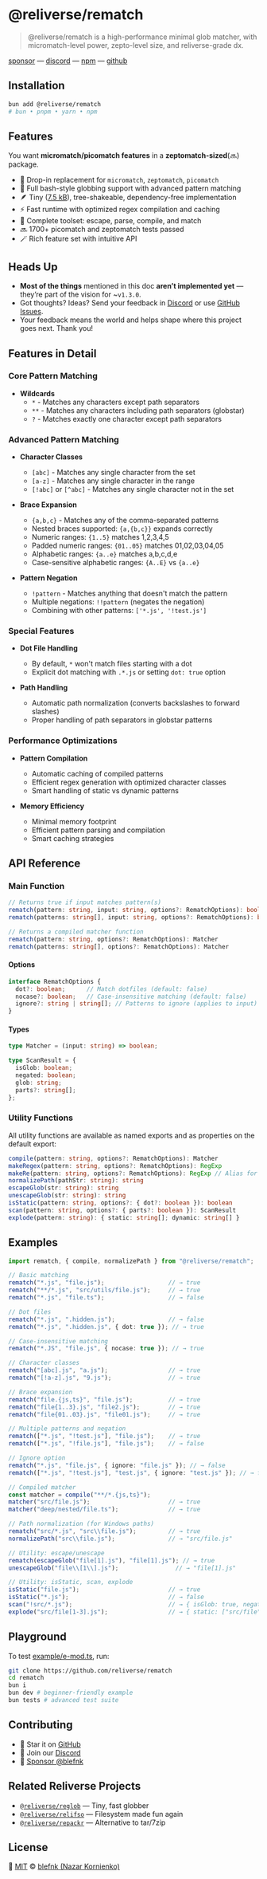 # @reliverse/rematch

> @reliverse/rematch is a high-performance minimal glob matcher, with micromatch-level power, zepto-level size, and reliverse-grade dx.

[sponsor](https://github.com/sponsors/blefnk) — [discord](https://discord.gg/reliverse) — [npm](https://npmjs.com/package/@reliverse/rematch) — [github](https://github.com/reliverse/rematch)

## Installation

```bash
bun add @reliverse/rematch
# bun • pnpm • yarn • npm
```

## Features

You want **micromatch/picomatch features** in a **zeptomatch-sized**(🔜) package.

- 🧩 Drop-in replacement for `micromatch`, `zeptomatch`, `picomatch`
- 🧠 Full bash-style globbing support with advanced pattern matching
- 🪶 Tiny ([7.5 kB](https://bundlephobia.com/package/@reliverse/rematch@latest)), tree-shakeable, dependency-free implementation
- ⚡ Fast runtime with optimized regex compilation and caching
- 🔧 Complete toolset: escape, parse, compile, and match
- 🔜 1700+ picomatch and zeptomatch tests passed
- 🪄 Rich feature set with intuitive API

## Heads Up

- **Most of the things** mentioned in this doc **aren’t implemented yet** — they’re part of the vision for ~`v1.3.0`.
- Got thoughts? Ideas? Send your feedback in [Discord](https://discord.gg/Pb8uKbwpsJ) or use [GitHub Issues](https://github.com/reliverse/relifso/issues).
- Your feedback means the world and helps shape where this project goes next. Thank you!

## Features in Detail

### Core Pattern Matching

- **Wildcards**
  - `*` - Matches any characters except path separators
  - `**` - Matches any characters including path separators (globstar)
  - `?` - Matches exactly one character except path separators

### Advanced Pattern Matching

- **Character Classes**
  - `[abc]` - Matches any single character from the set
  - `[a-z]` - Matches any single character in the range
  - `[!abc]` or `[^abc]` - Matches any single character not in the set
  
- **Brace Expansion**
  - `{a,b,c}` - Matches any of the comma-separated patterns
  - Nested braces supported: `{a,{b,c}}` expands correctly
  - Numeric ranges: `{1..5}` matches 1,2,3,4,5
  - Padded numeric ranges: `{01..05}` matches 01,02,03,04,05
  - Alphabetic ranges: `{a..e}` matches a,b,c,d,e
  - Case-sensitive alphabetic ranges: `{A..E}` vs `{a..e}`

- **Pattern Negation**
  - `!pattern` - Matches anything that doesn't match the pattern
  - Multiple negations: `!!pattern` (negates the negation)
  - Combining with other patterns: `['*.js', '!test.js']`

### Special Features

- **Dot File Handling**
  - By default, `*` won't match files starting with a dot
  - Explicit dot matching with `.*.js` or setting `dot: true` option
  
- **Path Handling**
  - Automatic path normalization (converts backslashes to forward slashes)
  - Proper handling of path separators in globstar patterns

### Performance Optimizations

- **Pattern Compilation**
  - Automatic caching of compiled patterns
  - Efficient regex generation with optimized character classes
  - Smart handling of static vs dynamic patterns

- **Memory Efficiency**
  - Minimal memory footprint
  - Efficient pattern parsing and compilation
  - Smart caching strategies

## API Reference

### Main Function

```typescript
// Returns true if input matches pattern(s)
rematch(pattern: string, input: string, options?: RematchOptions): boolean
rematch(patterns: string[], input: string, options?: RematchOptions): boolean

// Returns a compiled matcher function
rematch(pattern: string, options?: RematchOptions): Matcher
rematch(patterns: string[], options?: RematchOptions): Matcher
```

#### Options

```typescript
interface RematchOptions {
  dot?: boolean;      // Match dotfiles (default: false)
  nocase?: boolean;   // Case-insensitive matching (default: false)
  ignore?: string | string[]; // Patterns to ignore (applies to input)
}
```

#### Types

```typescript
type Matcher = (input: string) => boolean;

type ScanResult = {
  isGlob: boolean;
  negated: boolean;
  glob: string;
  parts?: string[];
};
```

### Utility Functions

All utility functions are available as named exports and as properties on the default export:

```typescript
compile(pattern: string, options?: RematchOptions): Matcher
makeRegex(pattern: string, options?: RematchOptions): RegExp
makeRe(pattern: string, options?: RematchOptions): RegExp // Alias for makeRegex
normalizePath(pathStr: string): string
escapeGlob(str: string): string
unescapeGlob(str: string): string
isStatic(pattern: string, options?: { dot?: boolean }): boolean
scan(pattern: string, options?: { parts?: boolean }): ScanResult
explode(pattern: string): { static: string[]; dynamic: string[] }
```

## Examples

```typescript
import rematch, { compile, normalizePath } from "@reliverse/rematch";

// Basic matching
rematch("*.js", "file.js");                  // → true
rematch("**/*.js", "src/utils/file.js");     // → true
rematch("*.js", "file.ts");                  // → false

// Dot files
rematch("*.js", ".hidden.js");               // → false
rematch("*.js", ".hidden.js", { dot: true }); // → true

// Case-insensitive matching
rematch("*.JS", "file.js", { nocase: true }); // → true

// Character classes
rematch("[abc].js", "a.js");                 // → true
rematch("[!a-z].js", "9.js");                // → true

// Brace expansion
rematch("file.{js,ts}", "file.js");          // → true
rematch("file{1..3}.js", "file2.js");        // → true
rematch("file{01..03}.js", "file01.js");     // → true

// Multiple patterns and negation
rematch(["*.js", "!test.js"], "file.js");    // → true
rematch(["*.js", "!file.js"], "file.js");    // → false

// Ignore option
rematch("*.js", "file.js", { ignore: "file.js" }); // → false
rematch(["*.js", "!test.js"], "test.js", { ignore: "test.js" }); // → false

// Compiled matcher
const matcher = compile("**/*.{js,ts}");
matcher("src/file.js");                      // → true
matcher("deep/nested/file.ts");              // → true

// Path normalization (for Windows paths)
rematch("src/*.js", "src\\file.js");         // → true
normalizePath("src\\file.js");               // → "src/file.js"

// Utility: escape/unescape
rematch(escapeGlob("file[1].js"), "file[1].js"); // → true
unescapeGlob("file\\[1\\].js");                // → "file[1].js"

// Utility: isStatic, scan, explode
isStatic("file.js");                         // → true
isStatic("*.js");                            // → false
scan("!src/*.js");                           // → { isGlob: true, negated: true, glob: "src/*.js" }
explode("src/file[1-3].js");                 // → { static: ["src/file"], dynamic: ["[1-3].js"] }
```

## Playground

To test [example/e-mod.ts](./example/e-mod.ts), run:

```bash
git clone https://github.com/reliverse/rematch
cd rematch
bun i
bun dev # beginner-friendly example
bun tests # advanced test suite
```

## Contributing

- 🧙 Star it on [GitHub](https://github.com/reliverse/rematch)
- 💬 Join our [Discord](https://discord.gg/reliverse)
- 💖 [Sponsor @blefnk](https://github.com/sponsors/blefnk)

## Related Reliverse Projects

- [`@reliverse/reglob`](https://npmjs.com/package/@reliverse/reglob) — Tiny, fast globber
- [`@reliverse/relifso`](https://npmjs.com/package/@reliverse/relifso) — Filesystem made fun again
- [`@reliverse/repackr`](https://npmjs.com/package/@reliverse/repackr) — Alternative to tar/7zip

## License

💖 [MIT](./LICENSE) © [blefnk (Nazar Kornienko)](https://github.com/blefnk)
